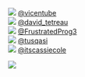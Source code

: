 
 ![](http://pbs.twimg.com/profile_images/1319625664715280384/AErgtyWI_normal.jpg) [@vicentube](https://twitter.com/vicentube)<br>![](http://pbs.twimg.com/profile_images/1368757174688768005/T6P_t2tf_normal.jpg) [@david_tetreau](https://twitter.com/david_tetreau)<br>![](http://pbs.twimg.com/profile_images/1386245049298477059/P1yC-RCA_normal.jpg) [@FrustratedProg3](https://twitter.com/FrustratedProg3)<br>![](http://pbs.twimg.com/profile_images/1378987441055395841/uvWDYLiq_normal.jpg) [@tusqasi](https://twitter.com/tusqasi)<br>![](http://pbs.twimg.com/profile_images/1377728648195813376/tdNe_bPK_normal.jpg) [@itscassiecole](https://twitter.com/itscassiecole)<br> 

![](https://visitor-badge.laobi.icu/badge?page_id=ponder)
